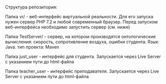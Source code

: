 Структура репозитория:

Папка vr/ - веб-интерфейс виртуальной реальности. Для его запуска нужен сервер PHP 7.2 и любой современный браузер. Перед запуском веб-интерфейса необходимо запустить сервер (см. ниже)

Папка TestServer/ - сервер, на котором производятся онтологические вычисления: скорость, сопротивление воздуха, ошибки студента. Язык: Java. тип проекта: Maven

Папка just_user - интерфейс для студента. Запускается через Live Server  с указанием пути до html-файла

Папка teacher_user - интерфейс преподавателя. Запускается через Live Server  с указанием пути до html-файла
